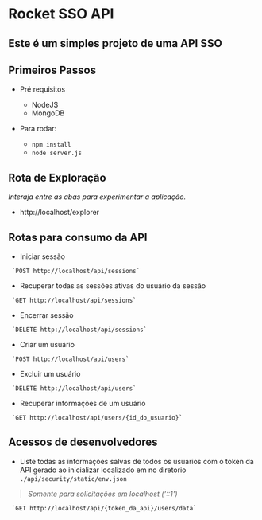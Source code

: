 # Rocket SSO API

## Este é um simples projeto de uma API SSO

## Primeiros Passos

- Pré requisitos
    - NodeJS
    - MongoDB

- Para rodar:
    - ```npm install```
    - ```node server.js```

## Rota de Exploração

_Interaja entre as abas para experimentar a aplicação._
- http://localhost/explorer

## Rotas para consumo da API

- Iniciar sessão
>
     `POST http://localhost/api/sessions`

- Recuperar todas as sessões ativas do usuário da sessão
>
     `GET http://localhost/api/sessions`

- Encerrar sessão
>
     `DELETE http://localhost/api/sessions`

- Criar um usuário
>
     `POST http://localhost/api/users`

- Excluir um usuário
>
     `DELETE http://localhost/api/users`

- Recuperar informações de um usuário
>
     `GET http://localhost/api/users/{id_do_usuario}`

## Acessos de desenvolvedores

- Liste todas as informações salvas de todos os usuarios com o token da API gerado ao inicializar localizado em no diretorio `./api/security/static/env.json`

> _Somente para solicitações em localhost ('::1')_


     `GET http://localhost/api/{token_da_api}/users/data`